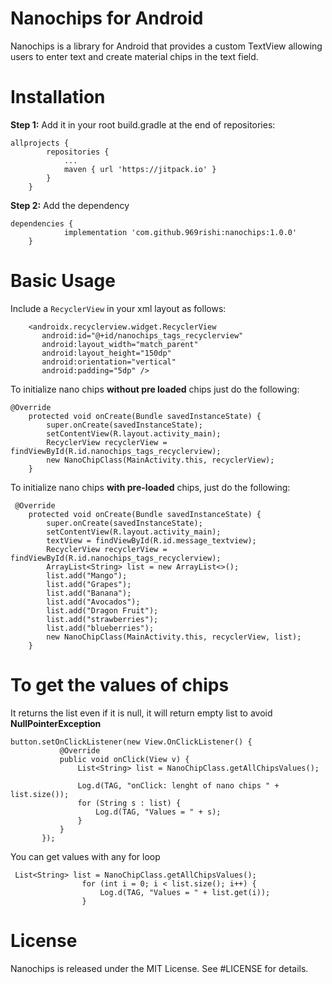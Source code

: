 # Nanochips for Android

Nanochips is a library for Android that provides a custom TextView allowing users to enter text and create material chips in the text field.

# Installation
**Step 1:** Add it in your root build.gradle at the end of repositories:

```
allprojects {
		repositories {
			...
			maven { url 'https://jitpack.io' }
		}
	}
  ```
**Step 2:** Add the dependency

```
dependencies {
	        implementation 'com.github.969rishi:nanochips:1.0.0'
	}
 ```
 
 # Basic Usage
 Include a ```RecyclerView``` in your xml layout as follows:
 ```
     <androidx.recyclerview.widget.RecyclerView
        android:id="@+id/nanochips_tags_recyclerview"
        android:layout_width="match_parent"
        android:layout_height="150dp"
        android:orientation="vertical"
        android:padding="5dp" />
```

To initialize nano chips **without pre loaded** chips just do the following:
```
@Override
    protected void onCreate(Bundle savedInstanceState) {
        super.onCreate(savedInstanceState);
        setContentView(R.layout.activity_main);
        RecyclerView recyclerView = findViewById(R.id.nanochips_tags_recyclerview);
        new NanoChipClass(MainActivity.this, recyclerView);
    }
 ```
 
To initialize nano chips **with pre-loaded** chips, just do the following:
```
 @Override
    protected void onCreate(Bundle savedInstanceState) {
        super.onCreate(savedInstanceState);
        setContentView(R.layout.activity_main);
        textView = findViewById(R.id.message_textview);
        RecyclerView recyclerView = findViewById(R.id.nanochips_tags_recyclerview);
        ArrayList<String> list = new ArrayList<>();
        list.add("Mango");
        list.add("Grapes");
        list.add("Banana");
        list.add("Avocados");
        list.add("Dragon Fruit");
        list.add("strawberries");
        list.add("blueberries");
        new NanoChipClass(MainActivity.this, recyclerView, list);
    }
 ```
 
 # To get the values of chips
 It returns the list even if it is null, it will return empty list to avoid **NullPointerException**
 ```
 button.setOnClickListener(new View.OnClickListener() {
            @Override
            public void onClick(View v) {
                List<String> list = NanoChipClass.getAllChipsValues();

                Log.d(TAG, "onClick: lenght of nano chips " + list.size());
                for (String s : list) {
                    Log.d(TAG, "Values = " + s);
                }
            }
        });
```

You can get values with any for loop
```
 List<String> list = NanoChipClass.getAllChipsValues();
                for (int i = 0; i < list.size(); i++) {
                    Log.d(TAG, "Values = " + list.get(i));
                }
```

# License
Nanochips is released under the MIT License. See #LICENSE for details. 
 
